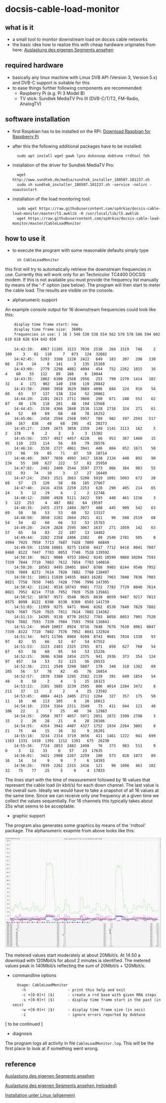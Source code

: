 docsis-cable-load-monitor
=========================

what is it
----------

- a small tool to monitor downstream load on docsis cable networks
- the basic idea how to realize this with cheap hardware originates from here: [Auslastung des eigenen Segments ansehen](https://www.kdgforum.de/viewtopic.php?f=69&t=15097&hilit=auslastung+ansehen#p202854)

required hardware
-----------------

- basically any linux machine with Linux DVB API (Version 3, Version 5.x) and DVB-C support is suitable for this
- to ease things further following components are recommended:
    - Raspberry Pi (e.g. Pi 3 Model B)
    - TV stick: Sundtek MediaTV Pro III (DVB-C/T/T2, FM-Radio, AnalogTV)

software installation
---------------------

- first Raspbian has to be installed on the RPi: [Download Raspbian for Raspberry Pi](https://www.raspberrypi.org/downloads/raspbian/)
- after this the following additional packages have to be installed:
        
        sudo apt install wget gawk lynx dvbsnoop dvbtune rrdtool feh

- installation of the driver for Sundtek MediaTV Pro:

        wget http://www.sundtek.de/media/sundtek_installer_180507.101237.sh
        sudo sh sundtek_installer_180507.101237.sh -service -nolirc -noautostart

- installation of the load monitoring tool:

        sudo wget https://raw.githubusercontent.com/sp4rkie/docsis-cable-load-monitor/master/l5.awklib -O /usr/local/lib/l5.awklib
        wget https://raw.githubusercontent.com/sp4rkie/docsis-cable-load-monitor/master/CableLoadMonitor

how to use it
-------------

- to execute the program with some reasonable defaults simply type

        sh CableLoadMonitor

this first will try to automatically retrieve the downstream frequencies in use.
Currently this will work only for an Technicolor TC4400 DOCSIS modem. If this is not available you must provide the
frequency list manually by means of the '-f' option (see below). 
The program will then start to meter the cable load. The results are visible on the console.

- alphanumeric support

An example console output for 16 downstream frequencies could look like this:

        display time frame start: now
        display time frame size:  3600s
        frequencies in use: [ 16 ] 546 530 538 554 562 570 578 586 594 602 610 618 626 634 642 650 

        14:42:20:   4967 11105  3123  7030  2538   264  1519   746     2   109     3    82   110     7   873   124  32602
        14:42:45:   5293  3108  2228  2422   649   183   207   298   130    66   274    24     8   141     3   135  15169
        14:43:09:   2779  2298  4882  4094   454   752  2262  1015    16     4    60    55   112    89   166     6  19044
        14:43:35:   2862  6100  2568  2956   253   799  2270  1414   102    32     4   171   902   140   150   119  20842
        14:43:58:   2680  3958  3629  3889  4096   684   224   916    54    60    63    57   137   138   224    52  20861
        14:44:20:   2281  2613  2711  3060   298   871   248   552    62    87    48   176   118   201    48   194  13568
        14:44:43:   2530  4366  2848  2538  1128  1718   324   271    61    64    52    69    69    68    68    78  16252
        14:45:06:   2458  2594  2568  5957   789   982   197  2593   517   169   167   830    48    68   295    41  20273
        14:45:27:   2349  2675  3058  2359   249  1141  3113   162     5     2   178     0     2     3     3     3  15302
        14:45:56:   3357  4917  4457  4228    66   953   367  1460    15    95   110   233   114    56    69    79  20576
        14:46:18:   3530  2727  4061  3941   446   804   852  1671    50   173    98    59    85    71    87    59  18714
        14:46:40:   3697  7030  4993  3417  1838  2124   440   892    90   234    55   160   627   222    57    82  25958
        14:47:02:   2482  2409  2544  3597  2773   866   384   983    55   132    93    74    10     3    17    27  16449
        14:47:24:   2503  2521  2663  5200  5919  1891  5693   672    28    68    57    23   120    58    66   185  27667
        14:47:46:   2416  4156  2259  2253   620   290   405   214    65    24     5    12    19     4     2     2  12746
        14:48:12:   2680  4928  5111  2422   593   448   461  1216     3     3   122   253     4   487   802    64  19597
        14:48:35:   2455  2373  2484  3077   408   445   909   542    63    69    58    56    53    53    60    52  13157
        14:48:58:   3858  2282  2664  2921   411    90   588  2519    68    54    54    42    60    66    53    53  15783
        14:49:20:   2419  2828  2595  3067  1637   271  1059   142    63    57    65    54    83    22   107    13  14482
        14:49:44:   2282  2358  2406  2382    89  2540  2781   505     0  4994  7925  7950  7713  7687  7428  7809  66849
        14:49:59:  11598 10881  9275 11430  9417  7712  8418  8041  7687  8460  8122  7447  7783  8053  7748  7520 139592
        14:50:10:   9621  9088  9753 10042  9245 10599  9860 10204  7593  7339  7844  7710  7863  7612  7854  7783 140010
        14:50:20:  10503  9495 10401  8847  8788  9903  8244  9548  7952  7539  7809  8272  7614  7920  7882  7780 138497
        14:50:31:  10011 11830 14935  8683 16282  7963  7848  7836  7983  8021  7758  7650  7465  7428  7706  7996 147395
        14:50:42:  11242  9518 10743  9981  7722  7783  7729  8040  7614  8021  7952  8214  7710  7952  7920  7520 135661
        14:50:52:  10787  9571  9548  9635  8638  8659  9487  9217  7813  8575  8098  8122  8396  8330  8360  8503 141739
        14:51:03:  11959  9275  9471  9046  8262  8530  7840  7829  7882  7829  7687  7520  7825  7911  7614  7882 134362
        14:51:13:  14395  9138  8770 10152  7783  8058  8053  7901  7520  7924  7882  7593  7339  7984  7593  7958 136043
        14:51:24:   9649 10057  8924  9716  7648  7670  7630  8961  8047  7339  8122  7710  7882  7576  7952  8041 132924
        14:51:34:   9471 11706  8904  9209  8743  9681  7934  1338    93    97    82    55    66    52    67    54  67552
        14:51:53:   3123  2403  2325  3765   871   850   627   760    54    67    63    56    60    95    54    53  15226
        14:52:15:   3696  6388  2454  2375   941  2936   373   354   124    97   457    54    53    52   123    56  20533
        14:52:36:   2311  2549  3390  5807   179   340   310  1382    89   105    56    57    76    82    45    76  16854
        14:52:57:   2839  3380  2295  2582  2139   391   649  1854    54    48     8    58     2     4     5    15  16323
        14:53:22:   3165  3885  3239  2505   806  4014  2204  3472     8   211    37    13     2     2     4    25  23592
        14:53:45:   4004  4415  2405  2711  1264   327   357   175    50    11    16    40   113   105     0    20  16013
        14:54:10:   2334  3164  2311  3349    73   411   944   121    40   106    22     2     7    25    40    34  12983
        14:54:35:   2958  3077  4057  5971  2851  2872  3399  2798     3    15     2    20    28    21     6    28  28106
        14:54:55:   4354  3942  4407  4327  1752  1934  2264  3001     8    21    75    44    15    16    32     9  26201
        14:55:18:   3234  2314  3719  3656   411  1461  1222   941   699  1163  1331  1410  1391  1212  1391   675  26230
        14:55:36:   7724  2853  2482  2490    76   373   983   511     9     0     3    12    33     6    57    23  17635
        14:56:01:   3421  2908  2267  2259   100   573   828  1873    89    16    14    14     9     9     7     6  14393
        14:56:26:   7939  2262  2315  2416   121    90  1098   463   102    32    75    77    25     5     9     4  17033

The lines start with the time of measurement followed by 16 values that represent the cable load (in kbit/s) for each down channel. The last value is the overall sum. 
Ideally we would have to take a snapshot of all 16 values at the same time. Since we can receive only one frequency at a given time we collect the values sequentially.
For 16 channels this typically takes about 25s what seems to be acceptable.

- graphic support

The program also generates some graphics by means of the 'rrdtool' package. The alphanumeric exapmle from above looks like this:

![alt text](CableLoadMonitor.jpg "Title")

The metered values start moderately at about 20Mbit/s. At 14:50 a download with 120Mbit/s for about 2 minutes is identified. The metered values peak in 140Mbit/s reflecting the sum of 20Mbit/s + 120Mbit/s.

- commandline options

        Usage: CableLoadMonitor
          -h                   - print this help and exit
          -c +[0-9]+( |$)      - create a rrd base with given RRA steps
          -s +[0-9]+( |$)      - display time frame start in the past (in secs)
          -w +[0-9]+( |$)      - display time frame size (in secs)
          -i                   - ignore errors reported by dvbtune

[ to be continued ]

- diagnosis

The program logs all activity in file `CableLoadMonitor.log`. This will be the first place to look at if something went wrong.

reference
---------

[Auslastung des eigenen Segments ansehen](https://www.kdgforum.de/viewtopic.php?f=69&t=15097&hilit=auslastung+ansehen#p202854)

[Auslastung des eigenen Segments ansehen (reloaded)](https://www.unitymediaforum.de/viewtopic.php?f=53&t=37095)

[Installation unter Linux (allgemein)](http://support.sundtek.com/index.php/topic,2.0.html)

